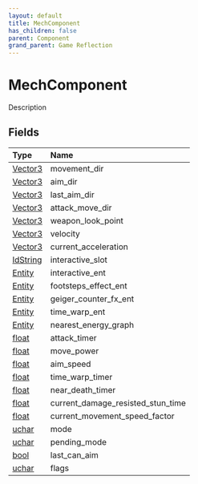 ```yaml
---
layout: default
title: MechComponent
has_children: false
parent: Component
grand_parent: Game Reflection
---
```

# MechComponent
Description 

## Fields

| Type | Name |
|:----------|:--------------|
| [Vector3](/riftbreaker-wiki/docs/game-reflection/classes/vector3/) | movement_dir |
| [Vector3](/riftbreaker-wiki/docs/game-reflection/classes/vector3/) | aim_dir |
| [Vector3](/riftbreaker-wiki/docs/game-reflection/classes/vector3/) | last_aim_dir |
| [Vector3](/riftbreaker-wiki/docs/game-reflection/classes/vector3/) | attack_move_dir |
| [Vector3](/riftbreaker-wiki/docs/game-reflection/classes/vector3/) | weapon_look_point |
| [Vector3](/riftbreaker-wiki/docs/game-reflection/classes/vector3/) | velocity |
| [Vector3](/riftbreaker-wiki/docs/game-reflection/classes/vector3/) | current_acceleration |
| [IdString](/riftbreaker-wiki/docs/game-reflection/components/id_string/) | interactive_slot |
| [Entity](/riftbreaker-wiki/docs/game-reflection/classes/entity/) | interactive_ent |
| [Entity](/riftbreaker-wiki/docs/game-reflection/classes/entity/) | footsteps_effect_ent |
| [Entity](/riftbreaker-wiki/docs/game-reflection/classes/entity/) | geiger_counter_fx_ent |
| [Entity](/riftbreaker-wiki/docs/game-reflection/classes/entity/) | time_warp_ent |
| [Entity](/riftbreaker-wiki/docs/game-reflection/classes/entity/) | nearest_energy_graph |
| [float](/riftbreaker-wiki/docs/game-reflection/components/float/) | attack_timer |
| [float](/riftbreaker-wiki/docs/game-reflection/components/float/) | move_power |
| [float](/riftbreaker-wiki/docs/game-reflection/components/float/) | aim_speed |
| [float](/riftbreaker-wiki/docs/game-reflection/components/float/) | time_warp_timer |
| [float](/riftbreaker-wiki/docs/game-reflection/components/float/) | near_death_timer |
| [float](/riftbreaker-wiki/docs/game-reflection/components/float/) | current_damage_resisted_stun_time |
| [float](/riftbreaker-wiki/docs/game-reflection/components/float/) | current_movement_speed_factor |
| [uchar](/riftbreaker-wiki/docs/game-reflection/enums/uchar/) | mode |
| [uchar](/riftbreaker-wiki/docs/game-reflection/enums/uchar/) | pending_mode |
| [bool](/riftbreaker-wiki/docs/game-reflection/components/bool/) | last_can_aim |
| [uchar](/riftbreaker-wiki/docs/game-reflection/enums/uchar/) | flags |

